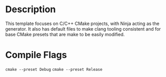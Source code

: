 # Description

This template focuses on C/C++ CMake projects, with Ninja acting as the generator. It also has default files to make clang tooling consistent and for base CMake presets that are make to be easily modified.

# Compile Flags

`cmake --preset Debug`
`cmake --preset Release`